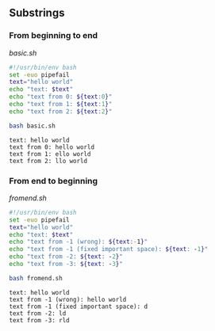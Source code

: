 ## Substrings
### From beginning to end
_basic.sh_
```bash
#!/usr/bin/env bash
set -euo pipefail
text="hello world"
echo "text: $text"
echo "text from 0: ${text:0}"
echo "text from 1: ${text:1}"
echo "text from 2: ${text:2}"
```
```bash
bash basic.sh
```
```
text: hello world
text from 0: hello world
text from 1: ello world
text from 2: llo world
```
### From end to beginning
_fromend.sh_
```bash
#!/usr/bin/env bash
set -euo pipefail
text="hello world"
echo "text: $text"
echo "text from -1 (wrong): ${text:-1}"
echo "text from -1 (fixed important space): ${text: -1}"
echo "text from -2: ${text: -2}"
echo "text from -3: ${text: -3}"
```
```bash
bash fromend.sh
```
```
text: hello world
text from -1 (wrong): hello world
text from -1 (fixed important space): d
text from -2: ld
text from -3: rld
```
